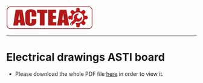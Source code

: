 
![ACTEA](../Logo_ACTEA_2.jpg)
_____________________________________

# Electrical drawings ASTI board
- Please download the whole PDF file <a href="./Ad01/Documents/ACTEA_PLC_Board.pdf">here</a> in order to view it.</p>

